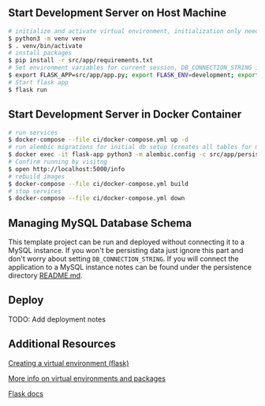 ## Start Development Server on Host Machine

```bash
# initialize and activate virtual environment, initialization only needs to be run once.
$ python3 -m venv venv
$ . venv/bin/activate
# install packages
$ pip install -r src/app/requirements.txt
# Set environment variables for current session, DB_CONNECTION_STRING is optional
$ export FLASK_APP=src/app/app.py; export FLASK_ENV=development; export FLASK_DEBUG=0; export APP_ENV=development; export DB_CONNECTION_STRING=mysql+mysqldb://root:password@localhost:3306/flask?ssl=true&charset=utf8mb4;
# Start flask app
$ flask run
```

## Start Development Server in Docker Container

```bash
# run services
$ docker-compose --file ci/docker-compose.yml up -d
# run alembic migrations for initial db setup (creates all tables for migrations in versions directory, src>app>persistence>migrations>versions)
$ docker exec -it flask-app python3 -m alembic.config -c src/app/persistence/migrations/alembic.ini upgrade head
# Confirm running by visitng
$ open http://localhost:5000/info
# rebuild images 
$ docker-compose --file ci/docker-compose.yml build
# stop services 
$ docker-compose --file ci/docker-compose.yml down
```

## Managing MySQL Database Schema

This template project can be run and deployed without connecting it to a MySQL instance. If you won't be persisting data just ignore this part and don't worry about setting `DB_CONNECTION_STRING`. If you will connect the application to a MySQL instance notes can be found under the persistence directory [README.md](../src/app/persistence/README.md).

## Deploy

TODO: Add deployment notes

## Additional Resources
[Creating a virtual environment (flask)](https://flask.palletsprojects.com/en/1.1.x/installation/#create-an-environment)

[More info on virtual environments and packages](https://docs.python.org/3.8/tutorial/venv.html)

[Flask docs](https://flask.palletsprojects.com/en/1.1.x/)